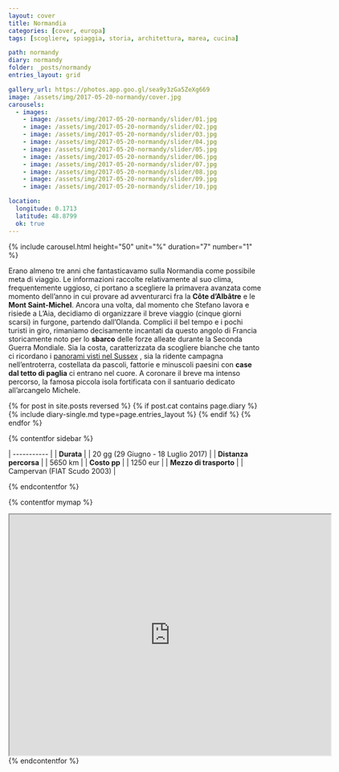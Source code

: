 ```yaml
---
layout: cover
title: Normandia
categories: [cover, europa]
tags: [scogliere, spiaggia, storia, architettura, marea, cucina]

path: normandy
diary: normandy
folder: _posts/normandy
entries_layout: grid

gallery_url: https://photos.app.goo.gl/sea9y3zGa5ZeXg669
image: /assets/img/2017-05-20-normandy/cover.jpg
carousels:
  - images: 
    - image: /assets/img/2017-05-20-normandy/slider/01.jpg
    - image: /assets/img/2017-05-20-normandy/slider/02.jpg
    - image: /assets/img/2017-05-20-normandy/slider/03.jpg
    - image: /assets/img/2017-05-20-normandy/slider/04.jpg
    - image: /assets/img/2017-05-20-normandy/slider/05.jpg
    - image: /assets/img/2017-05-20-normandy/slider/06.jpg
    - image: /assets/img/2017-05-20-normandy/slider/07.jpg
    - image: /assets/img/2017-05-20-normandy/slider/08.jpg
    - image: /assets/img/2017-05-20-normandy/slider/09.jpg
    - image: /assets/img/2017-05-20-normandy/slider/10.jpg

location:
  longitude: 0.1713
  latitude: 48.8799
  ok: true
---
```


{% include carousel.html height="50" unit="%" duration="7" number="1" %}

Erano almeno tre anni che fantasticavamo sulla Normandia come possibile meta di viaggio. Le informazioni raccolte relativamente al suo clima, frequentemente uggioso, ci portano a scegliere la primavera avanzata come momento dell’anno in cui provare ad avventurarci fra la **Côte d’Albâtre** e le **Mont Saint-Michel**. Ancora una volta, dal momento che Stefano lavora e risiede a L’Aia, decidiamo di organizzare il breve viaggio (cinque giorni scarsi) in furgone, partendo dall’Olanda. Complici il bel tempo e i pochi turisti in giro, rimaniamo decisamente incantati da questo angolo di Francia storicamente noto per lo **sbarco** delle forze alleate durante la Seconda Guerra Mondiale. Sia la costa, caratterizzata da scogliere bianche che tanto ci ricordano i [panorami visti nel Sussex](/) , sia la ridente campagna nell’entroterra, costellata da pascoli, fattorie e minuscoli paesini con **case dal tetto di paglia** ci entrano nel cuore. A coronare il breve ma intenso percorso, la famosa piccola isola fortificata con il santuario dedicato all’arcangelo Michele.

<div class="entries-{{ page.entries_layout }}">
  {% for post in site.posts reversed %}
    {% if post.cat contains page.diary %}
      {% include diary-single.md type=page.entries_layout %}
    {% endif %}
  {% endfor %}
</div>

{% contentfor sidebar %}

| ----------- |
| **Durata**      |
| 20 gg (29 Giugno - 18 Luglio 2017)   |
| **Distanza percorsa** |
| 5650 km |
| **Costo pp**      |
| 1250 eur  |
| **Mezzo di trasporto** |
| Campervan (FIAT Scudo 2003) |

{% endcontentfor %}

{% contentfor mymap %}
<iframe src="https://www.google.com/maps/d/embed?mid=1_AWjlxxY_EIkEBez5EtAzE0Qwcw&ehbc=2E312F" width="640" height="480"></iframe>
{% endcontentfor %}
